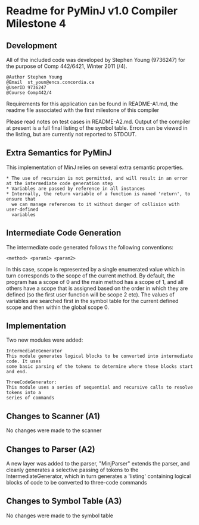 Readme for PyMinJ v1.0 Compiler Milestone 4
===========================================

Development
-----------
All of the included code was developed by Stephen Young (9736247) for the
purpose of Comp 442/6421, Winter 2011 (/4).

    @Author Stephen Young
    @Email  st_youn@encs.concordia.ca
    @UserID 9736247
    @Course Comp442/4

Requirements for this application can be found in README-A1.md, the readme file
associated with the first milestone of this compiler

Please read notes on test cases in README-A2.md. Output of the compiler at present is a
full final listing of the symbol table. Errors can be viewed in the listing, but are currently
not reported to STDOUT. 

Extra Semantics for PyMinJ
--------------------------

This implementation of MinJ relies on several extra semantic properties. 
	
	* The use of recursion is not permitted, and will result in an error at the intermediate code generation step
	* Variables are passed by reference in all instances
	* Internally, the return variable of a function is named 'return', to ensure that
	  we can manage references to it without danger of collision with user-defined
	  variables
	
Intermediate Code Generation
----------------------------

The intermediate code generated follows the following conventions:

	<method> <param1> <param2>
	
In this case, scope is represented by a single enumerated value which in turn corresponds to the
scope of the current method. By default, the program has a scope of 0 and the main method has a scope 
of 1, and all others have a scope that is assigned based on the order in which they are defined (so the 
first user function will be scope 2 etc). The values of variables are searched first in the symbol table 
for the current defined scope and then within the global scope 0.
	

Implementation
--------------

Two new modules were added:

	IntermediateGenerator
	This module generates logical blocks to be converted into intermediate code. It uses
	some basic parsing of the tokens to determine where these blocks start and end.
	
	ThreeCodeGenerator:
	This module uses a series of sequential and recursive calls to resolve tokens into a 
	series of commands

Changes to Scanner (A1)
-----------------------

No changes were made to the scanner

Changes to Parser (A2)
----------------------

A new layer was added to the parser, "MinjParser" extends the parser, and cleanly generates
a selective passing of tokens to the IntermediateGenerator, which in turn generates a 
'listing' containing logical blocks of code to be converted to three-code commands

Changes to Symbol Table (A3)
----------------------------

No changes were made to the symbol table